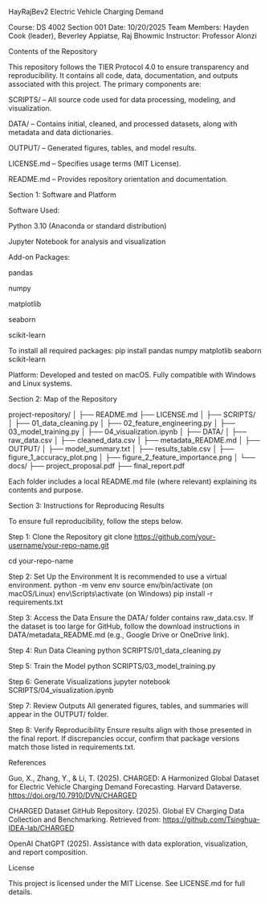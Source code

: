 HayRajBev2
Electric Vehicle Charging Demand

Course: DS 4002 Section 001
Date: 10/20/2025
Team Members: Hayden Cook (leader), Beverley Appiatse, Raj Bhowmic
Instructor: Professor Alonzi

Contents of the Repository

This repository follows the TIER Protocol 4.0 to ensure transparency and reproducibility.
It contains all code, data, documentation, and outputs associated with this project. The primary components are:

SCRIPTS/ – All source code used for data processing, modeling, and visualization.

DATA/ – Contains initial, cleaned, and processed datasets, along with metadata and data dictionaries.

OUTPUT/ – Generated figures, tables, and model results.

LICENSE.md – Specifies usage terms (MIT License).

README.md – Provides repository orientation and documentation.

Section 1: Software and Platform

Software Used:

Python 3.10 (Anaconda or standard distribution)

Jupyter Notebook for analysis and visualization

Add-on Packages:

pandas

numpy

matplotlib

seaborn

scikit-learn

To install all required packages:
pip install pandas numpy matplotlib seaborn scikit-learn

Platform:
Developed and tested on macOS.
Fully compatible with Windows and Linux systems.

Section 2: Map of the Repository

project-repository/
│
├── README.md
├── LICENSE.md
│
├── SCRIPTS/
│ ├── 01_data_cleaning.py
│ ├── 02_feature_engineering.py
│ ├── 03_model_training.py
│ ├── 04_visualization.ipynb
│
├── DATA/
│ ├── raw_data.csv
│ ├── cleaned_data.csv
│ ├── metadata_README.md
│
├── OUTPUT/
│ ├── model_summary.txt
│ ├── results_table.csv
│ ├── figure_1_accuracy_plot.png
│ ├── figure_2_feature_importance.png
│
└── docs/
├── project_proposal.pdf
├── final_report.pdf

Each folder includes a local README.md file (where relevant) explaining its contents and purpose.

Section 3: Instructions for Reproducing Results

To ensure full reproducibility, follow the steps below.

Step 1: Clone the Repository
git clone https://github.com/your-username/your-repo-name.git

cd your-repo-name

Step 2: Set Up the Environment
It is recommended to use a virtual environment.
python -m venv env
source env/bin/activate (on macOS/Linux)
env\Scripts\activate (on Windows)
pip install -r requirements.txt

Step 3: Access the Data
Ensure the DATA/ folder contains raw_data.csv.
If the dataset is too large for GitHub, follow the download instructions in DATA/metadata_README.md (e.g., Google Drive or OneDrive link).

Step 4: Run Data Cleaning
python SCRIPTS/01_data_cleaning.py

Step 5: Train the Model
python SCRIPTS/03_model_training.py

Step 6: Generate Visualizations
jupyter notebook SCRIPTS/04_visualization.ipynb

Step 7: Review Outputs
All generated figures, tables, and summaries will appear in the OUTPUT/ folder.

Step 8: Verify Reproducibility
Ensure results align with those presented in the final report.
If discrepancies occur, confirm that package versions match those listed in requirements.txt.

References

Guo, X., Zhang, Y., & Li, T. (2025). CHARGED: A Harmonized Global Dataset for Electric Vehicle Charging Demand Forecasting. Harvard Dataverse. https://doi.org/10.7910/DVN/CHARGED

CHARGED Dataset GitHub Repository. (2025). Global EV Charging Data Collection and Benchmarking. Retrieved from: https://github.com/Tsinghua-IDEA-lab/CHARGED

OpenAI ChatGPT (2025). Assistance with data exploration, visualization, and report composition.

License

This project is licensed under the MIT License.
See LICENSE.md for full details.
